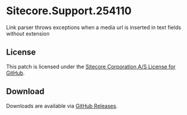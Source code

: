 # Sitecore.Support.254110
Link parser throws exceptions when a media url is inserted in text fields without extension

## License  
This patch is licensed under the [Sitecore Corporation A/S License for GitHub](https://github.com/sitecoresupport/Sitecore.Support.254110/blob/master/LICENSE).  

## Download  
Downloads are available via [GitHub Releases](https://github.com/sitecoresupport/Sitecore.Support.254110/releases).  
